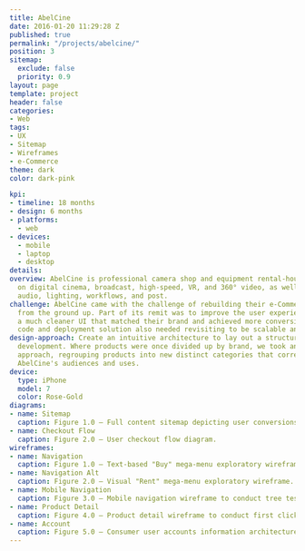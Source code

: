 ```yaml
---
title: AbelCine
date: 2016-01-20 11:29:28 Z
published: true
permalink: "/projects/abelcine/"
position: 3
sitemap:
  exclude: false
  priority: 0.9
layout: page
template: project
header: false
categories:
- Web
tags:
- UX
- Sitemap
- Wireframes
- e-Commerce
theme: dark
color: dark-pink

kpi:
- timeline: 18 months
- design: 6 months
- platforms:
  - web
- devices:
  - mobile
  - laptop
  - desktop
details:
overview: AbelCine is professional camera shop and equipment rental-house focused
  on digital cinema, broadcast, high-speed, VR, and 360° video, as well as optics,
  audio, lighting, workflows, and post.
challenge: AbelCine came with the challenge of rebuilding their e-Commerce platform
  from the ground up. Part of its remit was to improve the user experience and include
  a much cleaner UI that matched their brand and achieved more conversions. The current
  code and deployment solution also needed revisiting to be scalable and flexible.
design-approach: Create an intuitive architecture to lay out a structure for eCommerce
  development. Where products were once divided up by brand, we took an audience-centric
  approach, regrouping products into new distinct categories that corresponded to
  AbelCine's audiences and uses.
device:
  type: iPhone
  model: 7
  color: Rose-Gold
diagrams:
- name: Sitemap
  caption: Figure 1.0 – Full content sitemap depicting user conversions, automated actions, and layout templates.
- name: Checkout Flow
  caption: Figure 2.0 – User checkout flow diagram.
wireframes:
- name: Navigation
  caption: Figure 1.0 – Text-based "Buy" mega-menu exploratory wireframe.
- name: Navigation Alt
  caption: Figure 2.0 – Visual "Rent" mega-menu exploratory wireframe.
- name: Mobile Navigation
  caption: Figure 3.0 – Mobile navigation wireframe to conduct tree testing.
- name: Product Detail
  caption: Figure 4.0 – Product detail wireframe to conduct first click and usability testing.
- name: Account
  caption: Figure 5.0 – Consumer user accounts information architecture and wireframe.
---
```

